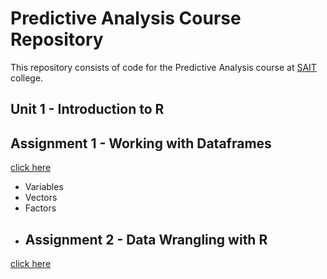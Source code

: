 # Predictive Analysis Course Repository
This repository consists of code for the Predictive Analysis course at [SAIT](https://www.sait.ca/) college.


## Unit 1 - Introduction to R
## Assignment 1 - Working with Dataframes
[click here](https://github.com/moxy5/predictive-analysis-course1/blob/main/Assignment1.R)
- Variables
- Vectors
- Factors
- ## Assignment 2 - Data Wrangling with R
[click here](https://github.com/moxy5/predictive-analysis-course1/blob/main/Titanic%20Assignment_2.R)
